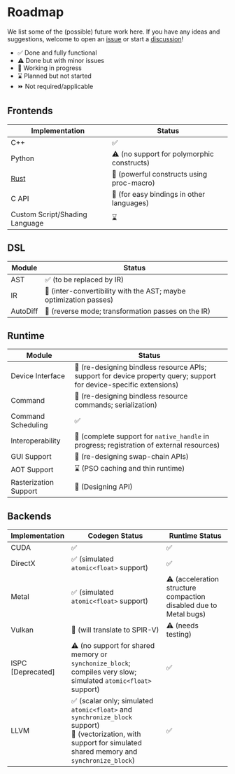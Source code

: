 
# Roadmap

We list some of the (possible) future work here. If you have any ideas and suggestions, welcome to open an [issue](https://github.com/LuisaGroup/LuisaCompute/issues) or start a [discussion](https://github.com/LuisaGroup/LuisaCompute/discussions)!

 - ✅ Done and fully functional
 - ⚠️ Done but with minor issues
 - 🚧 Working in progress
 - ⌛ Planned but not started
 - ⏩ Not required/applicable

## Frontends

| Implementation                 | Status                                      |
|--------------------------------|---------------------------------------------|
| C++                            | ✅                                          |
| Python                         | ⚠️ (no support for polymorphic constructs)  |
| [Rust](https://github.com/LuisaGroup/luisa-compute-rs)  | 🚧 (powerful constructs using proc-macro)   |
| C API                          | 🚧 (for easy bindings in other languages)   |
| Custom Script/Shading Language | ⌛                                          |

## DSL

| Module   | Status                                                            |
|----------|-------------------------------------------------------------------|
| AST      | ✅ (to be replaced by IR)                                         |
| IR       | 🚧 (inter-convertibility with the AST; maybe optimization passes) |
| AutoDiff | 🚧 (reverse mode; transformation passes on the IR)                |

## Runtime

| Module             | Status                                                                                                              |
|--------------------|---------------------------------------------------------------------------------------------------------------------|
| Device Interface   | 🚧 (re-designing bindless resource APIs; support for device property query; support for device-specific extensions) |
| Command            | 🚧 (re-designing bindless resource commands; serialization)                                                         |
| Command Scheduling | ✅                                                                                                                   |
| Interoperability   | 🚧 (complete support for `native_handle` in progress; registration of external resources)                           |
| GUI Support        | 🚧 (re-designing swap-chain APIs)                                                                                   |
| AOT Support        | ⌛ (PSO caching and thin runtime)                                                                                    |
| Rasterization Support | 🚧 (Designing API) |

## Backends
| Implementation         | Codegen Status                                                                                                                                                                                     | Runtime Status                                                    |
 |------------------------|------------------------------------------|---------------------------------|
 | CUDA                   | ✅                                                                                                                                                                                                  | ✅                                                                 |
 | DirectX                | ✅ (simulated `atomic<float>` support)                                                                                                                                                              | ✅                                                                 |
 | Metal                  | ✅ (simulated `atomic<float>` support)                                                                                                                                                              | ⚠️ (acceleration structure compaction disabled due to Metal bugs) |
 | Vulkan                 | 🚧 (will translate to SPIR-V)                                                                                                                                                                      | ⚠️ (needs testing)                                                |
 | ISPC<br />[Deprecated] | ⚠️ (no support for shared memory or `synchonize_block`; compiles very slow; simulated `atomic<float>` support)                                                                                     | ✅                                                                 |
 | LLVM                   | ✅ (scalar only; simulated `atomic<float>` and `synchronize_block` support)<br />🚧 (vectorization, with support for simulated shared memory and `synchronize_block`) | ✅                                                                 |
